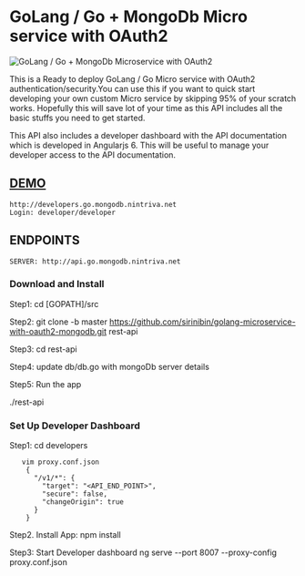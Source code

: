 # GoLang / Go + MongoDb  Micro service with OAuth2

![GoLang / Go + MongoDb  Microservice with OAuth2](https://cdn.pbrd.co/images/HLimzk1.png)

This is a Ready to deploy GoLang / Go Micro service with OAuth2 authentication/security.You can use this if you want to quick start developing your own custom Micro service by skipping 95% of your scratch works.
Hopefully this will save lot of your time as this API includes all the basic stuffs you need to get started.

This API also includes a developer dashboard with the API documentation which is developed in Angularjs 6. This will be useful to manage your developer access to the API documentation.

[DEMO](http://developers.go.mongodb.nintriva.net)
-------------------
```
http://developers.go.mongodb.nintriva.net
Login: developer/developer
```
ENDPOINTS
-------------------
```
SERVER: http://api.go.mongodb.nintriva.net
```


### Download and Install 

Step1: cd [GOPATH]/src

Step2:
git clone -b master https://github.com/sirinibin/golang-microservice-with-oauth2-mongodb.git rest-api


Step3: cd rest-api


Step4: update db/db.go with mongoDb server details


Step5: Run the app

./rest-api

### Set Up Developer Dashboard
Step1: cd developers


       vim proxy.conf.json
        {
          "/v1/*": {
            "target": "<API_END_POINT>",
            "secure": false,
            "changeOrigin": true
          }
        }


Step2. Install App:
       npm install


Step3: Start Developer dashboard
       ng serve --port 8007  --proxy-config proxy.conf.json